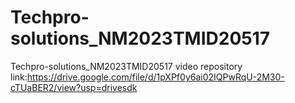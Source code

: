 # Techpro-solutions_NM2023TMID20517
Techpro-solutions_NM2023TMID20517 video repository link:https://drive.google.com/file/d/1pXPf0y6ai02IQPwRqU-2M30-cTUaBER2/view?usp=drivesdk
